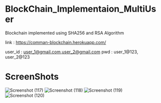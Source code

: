 # BlockChain_Implementaion_MultiUser

Blockchain implemented using SHA256 and RSA Algorithm

link : https://comman-blockchain.herokuapp.com/

user_id : user_1@gmail.com,user_2@gmail.com
pwd : user_1@123, user_2@123


# ScreenShots


![Screenshot (117)](https://user-images.githubusercontent.com/31537362/61401684-98758700-a8ef-11e9-8463-72a5b995bfa2.png)
![Screenshot (118)](https://user-images.githubusercontent.com/31537362/61401688-98758700-a8ef-11e9-8e17-be3b8d29c99e.png)
![Screenshot (119)](https://user-images.githubusercontent.com/31537362/61401781-9e6b6800-a8ef-11e9-9616-be18cca18ed0.png)
![Screenshot (120)](https://user-images.githubusercontent.com/31537362/61401785-9e6b6800-a8ef-11e9-8618-facec23aad71.png)

